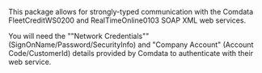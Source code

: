﻿This package allows for strongly-typed communication with the Comdata FleetCreditWS0200 and RealTimeOnline0103 SOAP XML web services.

You will need the ""Network Credentials"" (SignOnName/Password/SecurityInfo) and "Company Account" (Account Code/CustomerId) details provided by Comdata to authenticate with their web service.
